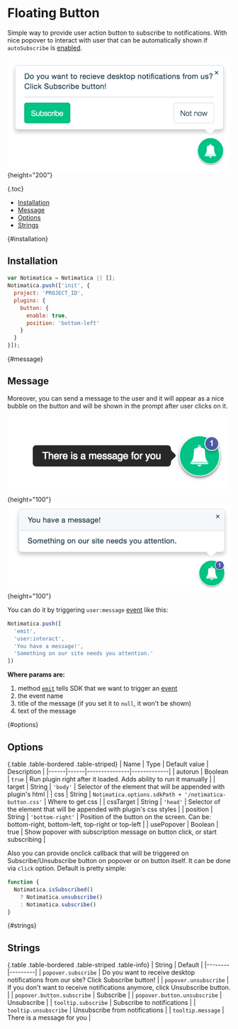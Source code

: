 # Floating Button

Simple way to provide user action button to subscribe to notifications. With nice popover to interact with user that can be automatically shown if `autoSubscribe` is [enabled](/docs/examples).

![floating button](/static/floating-button.png "Floating button"){height="200"}

{.toc}
* [Installation](#installation)
* [Message](#message)
* [Options](#options)
* [Strings](#strings)

{#installation}
## Installation

```javascript
var Notimatica = Notimatica || [];
Notimatica.push(['init', {
  project: 'PROJECT_ID',
  plugins: {
    button: {
      enable: true,
      position: 'bottom-left'
    }
  }
}]);
```

{#message}
## Message

Moreover, you can send a message to the user and it will appear as a nice bubble on the button and will be shown in the prompt after user clicks on it.

![new message](/static/new-message.png "New message"){height="100"}
![show message](/static/show-message.png "Show message"){height="100"}

You can do it by triggering `user:message` [event](/docs/sdk-events) like this:

```javascript
Notimatica.push([
  'emit',
  'user:interact',
  'You have a message!',
  'Something on our site needs you attention.'
])
```

**Where params are:**
  1. method [`emit`](/docs/sdk-api#emit) tells SDK that we want to trigger an [event](/docs/sdk-events)
  1. the event name
  1. title of the message (if you set it to `null`, it won't be shown)
  1. text of the message

{#options}
## Options

{.table .table-bordered .table-striped}
| Name | Type | Default value | Description |
|------|------|---------------|-------------|
| autorun | Boolean | `true` | Run plugin right after it loaded. Adds ability to run it manually |
| target | String | `'body'` | Selector of the element that will be appended with plugin's html |
| css | String | `Notimatica.options.sdkPath + '/notimatica-button.css'` | Where to get css |
| cssTarget | String | `'head'` | Selector of the element that will be appended with plugin's css styles |
| position | String | `'bottom-right'` | Position of the button on the screen. Can be: bottom-right, bottom-left, top-right or top-left |
| usePopover | Boolean | true | Show popover with subscription message on button click, or start subscribing |

Also you can provide onclick callback that will be triggered on Subscribe/Unsubscribe button on popover or on button itself. It can be done via `click` option. Default is pretty simple:

```javascript
function {
  Notimatica.isSubscribed()
    ? Notimatica.unsubscribe()
    : Notimatica.subscribe()
}
```

{#strings}
## Strings

{.table .table-bordered .table-striped .table-info}
| String | Default |
|--------|---------|
| `popover.subscribe` | Do you want to receive desktop notifications from our site? Click Subscribe button! |
| `popover.unsubscribe` | If you don't want to receive notifications anymore, click Unsubscribe button. |
| `popover.button.subscribe` | Subscribe |
| `popover.button.unsubscribe` | Unsubscribe |
| `tooltip.subscribe` | Subscribe to notifications |
| `tooltip.unsubscribe` | Unsubscribe from notifications |
| `tooltip.message` | There is a message for you |
